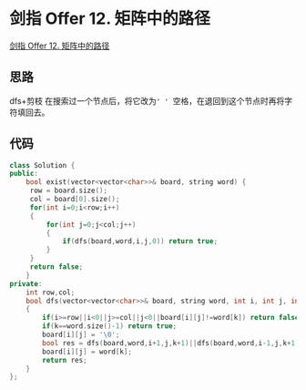# 剑指 Offer 12. 矩阵中的路径
[剑指 Offer 12. 矩阵中的路径](https://leetcode-cn.com/problems/ju-zhen-zhong-de-lu-jing-lcof/)
## 思路
dfs+剪枝
在搜索过一个节点后，将它改为`' ' `空格，在退回到这个节点时再将字符填回去。

## 代码
```cpp
class Solution {
public:
    bool exist(vector<vector<char>>& board, string word) {
     row = board.size();
     col = board[0].size();
     for(int i=0;i<row;i++)   
     {
         for(int j=0;j<col;j++)
         {
             if(dfs(board,word,i,j,0)) return true;
         }
     }
     return false;
    }
private:
    int row,col;
    bool dfs(vector<vector<char>>& board, string word, int i, int j, int k)
    {
        if(i>=row||i<0||j>=col||j<0||board[i][j]!=word[k]) return false;
        if(k==word.size()-1) return true;
        board[i][j] = '\0';
        bool res = dfs(board,word,i+1,j,k+1)||dfs(board,word,i-1,j,k+1)||dfs(board,word,i,j+1,k+1)||dfs(board,word,i,j-1,k+1);
        board[i][j] = word[k];
        return res;
    }
};
```